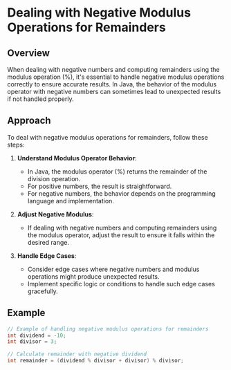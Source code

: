 # Dealing with Negative Modulus Operations for Remainders

## Overview
When dealing with negative numbers and computing remainders using the modulus operation (%), it's essential to handle negative modulus operations correctly to ensure accurate results. In Java, the behavior of the modulus operator with negative numbers can sometimes lead to unexpected results if not handled properly.

## Approach
To deal with negative modulus operations for remainders, follow these steps:

1. **Understand Modulus Operator Behavior**:
   - In Java, the modulus operator (%) returns the remainder of the division operation.
   - For positive numbers, the result is straightforward.
   - For negative numbers, the behavior depends on the programming language and implementation.

2. **Adjust Negative Modulus**:
   - If dealing with negative numbers and computing remainders using the modulus operator, adjust the result to ensure it falls within the desired range.

3. **Handle Edge Cases**:
   - Consider edge cases where negative numbers and modulus operations might produce unexpected results.
   - Implement specific logic or conditions to handle such edge cases gracefully.

## Example
```java
// Example of handling negative modulus operations for remainders
int dividend = -10;
int divisor = 3;

// Calculate remainder with negative dividend
int remainder = (dividend % divisor + divisor) % divisor;
